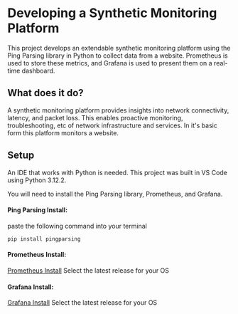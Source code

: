 # Developing a Synthetic Monitoring Platform
This project develops an extendable synthetic monitoring platform using the Ping Parsing library in Python to collect data from a website. Prometheus is used to store these metrics, and Grafana is used to present them on a real-time dashboard.

## What does it do?
A synthetic monitoring platform provides insights into network connectivity, latency, and packet loss. This enables proactive monitoring, troubleshooting, etc of network infrastructure and services. In it's basic form this platform monitors a website.


## Setup
An IDE that works with Python is needed. This project was built in VS Code using Python 3.12.2.

You will need to install the Ping Parsing library, Prometheus, and Grafana.

#### Ping Parsing Install:

paste the following command into your terminal
```
pip install pingparsing
```

#### Prometheus Install:

[Prometheus Install](https://prometheus.io/download/) Select the latest release for your OS 


#### Grafana Install:

[Grafana Install](https://grafana.com/docs/grafana/latest/setup-grafana/installation/) Select the latest release for your OS